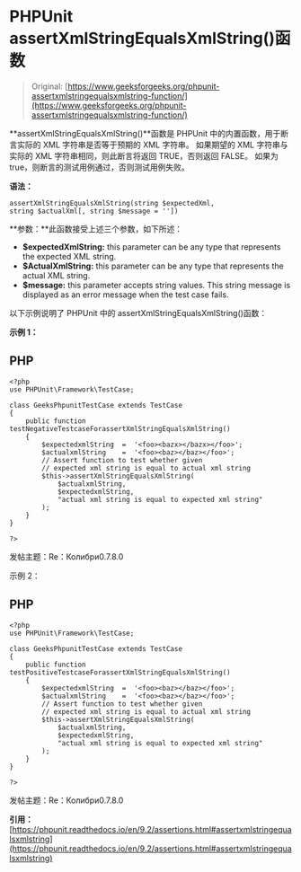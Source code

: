 # PHPUnit assertXmlStringEqualsXmlString()函数

> Original: [https://www.geeksforgeeks.org/phpunit-assertxmlstringequalsxmlstring-function/](https://www.geeksforgeeks.org/phpunit-assertxmlstringequalsxmlstring-function/)

**assertXmlStringEqualsXmlString()**函数是 PHPUnit 中的内置函数，用于断言实际的 XML 字符串是否等于预期的 XML 字符串。 如果期望的 XML 字符串与实际的 XML 字符串相同，则此断言将返回 TRUE，否则返回 FALSE。 如果为 true，则断言的测试用例通过，否则测试用例失败。

**语法：**

```
assertXmlStringEqualsXmlString(string $expectedXml, 
string $actualXml[, string $message = ''])

```

**参数：**此函数接受上述三个参数，如下所述：

*   **$expectedXmlString:** this parameter can be any type that represents the expected XML string.
*   **$ActualXmlString:** this parameter can be any type that represents the actual XML string.
*   **$message:** this parameter accepts string values. This string message is displayed as an error message when the test case fails.

以下示例说明了 PHPUnit 中的 assertXmlStringEqualsXmlString()函数：

**示例 1：**

## PHP

```
<?php 
use PHPUnit\Framework\TestCase; 

class GeeksPhpunitTestCase extends TestCase 
{ 
    public function testNegativeTestcaseForassertXmlStringEqualsXmlString()
    { 
        $expectedxmlString  =  '<foo><bazx></bazx></foo>'; 
        $actualxmlString    =  '<foo><baz></baz></foo>';
        // Assert function to test whether given 
        // expected xml string is equal to actual xml string
        $this->assertXmlStringEqualsXmlString(
            $actualxmlString,
            $expectedxmlString,
            "actual xml string is equal to expected xml string"
        ); 
    } 
} 

?> 
```

发帖主题：Re：Колибри0.7.8.0

示例 2：

## PHP

```
<?php 
use PHPUnit\Framework\TestCase; 

class GeeksPhpunitTestCase extends TestCase 
{ 
    public function testPositiveTestcaseForassertXmlStringEqualsXmlString()
    { 
        $expectedxmlString  =  '<foo><baz></baz></foo>'; 
        $actualxmlString    =  '<foo><baz></baz></foo>';
        // Assert function to test whether given 
        // expected xml string is equal to actual xml string
        $this->assertXmlStringEqualsXmlString(
            $actualxmlString,
            $expectedxmlString,
            "actual xml string is equal to expected xml string"
        ); 
    } 
} 

?> 
```

发帖主题：Re：Колибри0.7.8.0

**引用：**[https://phpunit.readthedocs.io/en/9.2/assertions.html#assertxmlstringequalsxmlstring](https://phpunit.readthedocs.io/en/9.2/assertions.html#assertxmlstringequalsxmlstring)